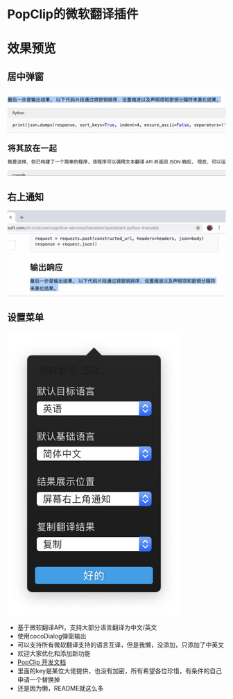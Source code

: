 # PopClip的微软翻译插件

# 效果预览

## 居中弹窗
![居中](images/center.gif)






## 右上通知
![右上](images/top.gif)






## 设置菜单
![选项](images/option.png)





- 基于微软翻译API，支持大部分语言翻译为中文/英文
- 使用cocoDialog弹窗输出
- 可以支持所有微软翻译支持的语言互译，但是我懒，没添加，只添加了中英文
- 欢迎大家优化和添加新功能
- [PopClip 开发文档](https://github.com/pilotmoon/PopClip-Extensions)
- 里面的key是某位大佬提供，也没有加密，所有希望各位珍惜，有条件的自己申请一个替换掉
- 还是因为懒，README就这么多
